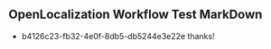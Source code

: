 ## OpenLocalization Workflow Test MarkDown
* b4126c23-fb32-4e0f-8db5-db5244e3e22e thanks!

<!--HONumber=Aug16_HO4-->


